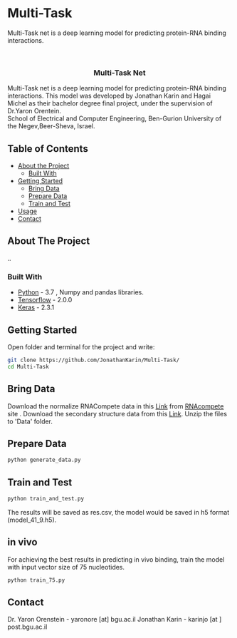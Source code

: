 # Multi-Task
Multi-Task net is a deep learning model for predicting protein-RNA binding interactions.

<br />
<p align="center">

  <h3 align="center">Multi-Task Net</h3>

  <p>
    Multi-Task net is a deep learning model for predicting protein-RNA binding interactions. This model was developed by Jonathan Karin and Hagai Michel as their bachelor degree final project, under the supervision of Dr.Yaron Orentein. <br />
  School of Electrical and Computer Engineering, Ben-Gurion University of the Negev,Beer-Sheva, Israel.
    <br />
  </p>
</p>



<!-- TABLE OF CONTENTS -->
## Table of Contents

* [About the Project](#about-the-project)
  * [Built With](#built-with)
* [Getting Started](#getting-started)
  * [Bring Data](#Bring-Data)
  * [Prepare Data](#Prepare-Data)
  * [Train and Test](#Train-and-Test)
* [Usage](#usage)
* [Contact](#contact)



<!-- ABOUT THE PROJECT -->
## About The Project
..

### Built With
* [Python](https://www.python.org/) - 3.7 , Numpy and pandas libraries. 
* [Tensorflow](https://www.tensorflow.org/) - 2.0.0
* [Keras](https://keras.io/) - 2.3.1



<!-- GETTING STARTED -->
## Getting Started

Open folder and terminal for the project and write:
```sh
git clone https://github.com/JonathanKarin/Multi-Task/
cd Multi-Task
```

## Bring Data
Download the normalize RNACompete data in this  [Link](http://hugheslab.ccbr.utoronto.ca/supplementary-data/RNAcompete_eukarya/norm_data.txt.gz) from [RNAcompete](http://hugheslab.ccbr.utoronto.ca/supplementary-data/RNAcompete_eukarya/) site .
Download the secondary structure data from this [Link](https://drive.google.com/file/d/1jdDiR9LyWplZ7oFuccav9HlPngged9aH/view?usp=sharing).
Unzip the files to 'Data' folder.

## Prepare Data

```sh
python generate_data.py
```
## Train and Test
```sh
python train_and_test.py
```
The results will be saved as res.csv, the model would be saved in h5 format (model_41_9.h5).

## in vivo
For achieving the best results in predicting in vivo binding, train the model with input vector size of 75 nucleotides.
```sh
python train_75.py
```


<!-- CONTACT -->
## Contact

Dr. Yaron Orenstein - yaronore [at] bgu.ac.il
Jonathan Karin - karinjo [at ] post.bgu.ac.il




